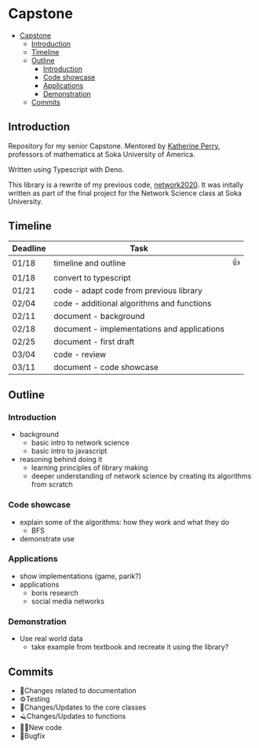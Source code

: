 # Capstone

- [Capstone](#capstone)
  - [Introduction](#introduction)
  - [Timeline](#timeline)
  - [Outline](#outline)
    - [Introduction](#introduction-1)
    - [Code showcase](#code-showcase)
    - [Applications](#applications)
    - [Demonstration](#demonstration)
  - [Commits](#commits)

## Introduction

Repository for my senior Capstone. Mentored by [Katherine Perry](https://www.soka.edu/about/faculty-staff/katherine-perry), professors of mathematics at Soka University of America.

Written using Typescript with Deno.

This library is a rewrite of my previous code, [network2020](github.com/rodigu/network2020). It was initally written as part of the final project for the Network Science class at Soka University.

## Timeline

|Deadline|Task||
|-|-|-|
|01/18|timeline and outline|👍|
|01/18|convert to typescript||
|01/21|code - adapt code from previous library||
|02/04|code - additional algorithms and functions||
|02/11|document - background||
|02/18|document - implementations and applications||
|02/25|document - first draft||
|03/04|code - review||
|03/11|document - code showcase||

## Outline

### Introduction
- background
	- basic intro to network science
	- basic intro to javascript
- reasoning behind doing it
	- learning principles of library making
	- deeper understanding of network science by creating its algorithms from scratch

### Code showcase
- explain some of the algorithms: how they work and what they do
	- BFS
- demonstrate use

### Applications
- show implementations (game, parik?)
- applications
	- boris research
	- social media networks

### Demonstration
- Use real world data
	- take example from textbook and recreate it using the library?

## Commits

- 📁Changes related to documentation
- ⚙️Testing
- 🚧Changes/Updates to the core classes
- 🪒Changes/Updates to functions
- 👩‍💻New code
- 🐛Bugfix
